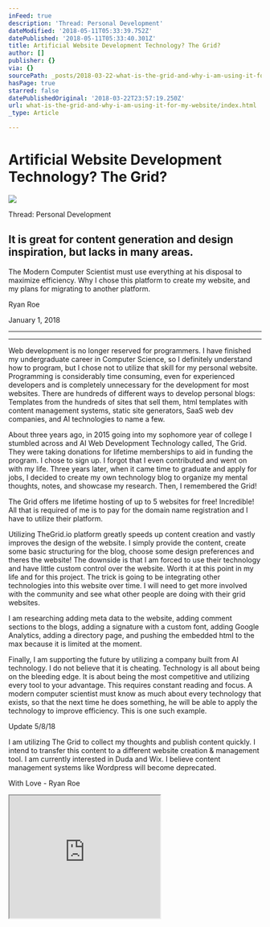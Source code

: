 ```yaml
---
inFeed: true
description: 'Thread: Personal Development'
dateModified: '2018-05-11T05:33:39.752Z'
datePublished: '2018-05-11T05:33:40.301Z'
title: Artificial Website Development Technology? The Grid?
author: []
publisher: {}
via: {}
sourcePath: _posts/2018-03-22-what-is-the-grid-and-why-i-am-using-it-for-my-website.md
hasPage: true
starred: false
datePublishedOriginal: '2018-03-22T23:57:19.250Z'
url: what-is-the-grid-and-why-i-am-using-it-for-my-website/index.html
_type: Article

---
```

# Artificial Website Development Technology? The Grid?
![](https://the-grid-user-content.s3-us-west-2.amazonaws.com/554d752c-b63e-4935-8440-8a8a7511b312.jpg)

Thread: Personal Development

## It is great for content generation and design inspiration, but lacks in many areas.

The Modern Computer Scientist must use everything at his disposal to maximize efficiency. Why I chose this platform to create my website, and my plans for migrating to another platform.

Ryan Roe

January 1, 2018

---

---

Web development is no longer reserved for programmers. I have finished my undergraduate career in Computer Science, so I definitely understand how to program, but I chose not to utilize that skill for my personal website. Programming is considerably time consuming, even for experienced developers and is completely unnecessary for the development for most websites. There are hundreds of different ways to develop personal blogs: Templates from the hundreds of sites that sell them, html templates with content management systems, static site generators, SaaS web dev companies, and AI technologies to name a few.

About three years ago, in 2015 going into my sophomore year of college I stumbled across and AI Web Development Technology called, The Grid. They were taking donations for lifetime memberships to aid in funding the program. I chose to sign up. I forgot that I even contributed and went on with my life. Three years later, when it came time to graduate and apply for jobs, I decided to create my own technology blog to organize my mental thoughts, notes, and showcase my research. Then, I remembered the Grid!

The Grid offers me lifetime hosting of up to 5 websites for free! Incredible! All that is required of me is to pay for the domain name registration and I have to utilize their platform.

Utilizing TheGrid.io platform greatly speeds up content creation and vastly improves the design of the website. I simply provide the content, create some basic structuring for the blog, choose some design preferences and theres the website! The downside is that I am forced to use their technology and have little custom control over the website. Worth it at this point in my life and for this project. The trick is going to be integrating other technologies into this website over time. I will need to get more involved with the community and see what other people are doing with their grid websites.

I am researching adding meta data to the website, adding comment sections to the blogs, adding a signature with a custom font, adding Google Analytics, adding a directory page, and pushing the embedded html to the max because it is limited at the moment.

Finally, I am supporting the future by utilizing a company built from AI technology. I do not believe that it is cheating. Technology is all about being on the bleeding edge. It is about being the most competitive and utilizing every tool to your advantage. This requires constant reading and focus. A modern computer scientist must know as much about every technology that exists, so that the next time he does something, he will be able to apply the technology to improve efficiency. This is one such example.

Update 5/8/18

I am utilizing The Grid to collect my thoughts and publish content quickly. I intend to transfer this content to a different website creation & management tool. I am currently interested in Duda and Wix. I believe content management systems like Wordpress will become deprecated.

With Love - Ryan Roe

<iframe src="https://the-grid.github.io/ed-userhtml/?g=eJxNUcFqwkAQvecrlhRMAroxopU2iVDBg1B6aXsqpay7s5podpfdTaiU_nsnGqG3mXmPmffeFKLqSCXKUO4mVmsfrooUR6ugcNxWxq9i2SruK61iMSZujNyE_ASEdMySGntZO1ISQffgNydoQHm3Pr-x_QtrIHbJx_QzR3YlSfyfsz5vRYyrEmLBt1b1nGERt8A8DDzckCNAK4FYJa406izHNjp4b9xjmnKtFHBPJeOw0_pIFfgU1Nf7a-rEkdbu7lvumlOZjTqwDq2U3YxmsxEzZivKbL6cLueL6ex-9rDMFiPWev2s90_GbLreTZlF_Vn0SQ2zOHnRAmilHFi_BqktxEMOSR78xkLztlc-JtE1wQirm7JJ7VBRlCR5kQ75BkHRv4CfmHOXL3DdXFIMiWCeTQ4WZBnerNozU1bjeT3Aqm2MdqgyXNxe9weIVJld" height="244" style=""></iframe>